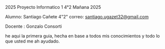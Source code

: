 2025 Proyecto Informatico 1
4°2 Mañana 2025

Alumno: Santiago Cañete 4"2"
correo: santiago.ugazet32@gmail.com

Docente : Gonzalo Consorti

he aqui la primera guia, hecha en base a todos mis conocimientos y todo lo que usted me ah ayudado.
